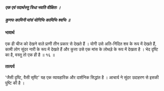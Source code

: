 ##### एक एवं पदार्थस्तु त्रिधा भवति वीक्षितः ।
##### कुणपः कामिनी मांसं योगिभिः कामिभिः श्वभिः ॥

#### भावार्थ

एक ही चीज को देखने वाले प्राणी तीन प्रकार से देखते हैं । योगी उसे अति-निंदित शव के रूप में देखते हैं, कामी लोग सुंदर नारी के रूप में देखते हैं और कुत्ता उसे एक मांस के लोथड़े के रूप में देखता है । भेद दृष्टि का है, वस्तु तो एक ही है ॥ १६ ॥

#### तात्पर्य

'जैसी दृष्टि, वैसी सृष्टि' यह एक व्यावहारिक और दार्शनिक सिद्धांत है । आचार्य ने सुंदर उदाहरण से इसकी पुष्टि की है ।